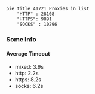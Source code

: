 
```mermaid
pie title 41721 Proxies in list
    "HTTP" : 28108
    "HTTPS": 9891
    "SOCKS" : 10296
```

### Some Info
#### Average Timeout

- mixed: 3.9s
- http: 2.2s
- https: 8.2s
- socks: 6.2s